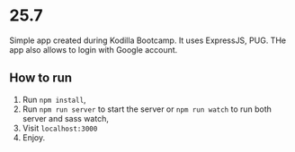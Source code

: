 # 25.7

Simple app created during Kodilla Bootcamp. It uses ExpressJS, PUG. THe app also allows to login with Google account.

## How to run 
1. Run `npm install`,
2. Run `npm run server` to start the server or `npm run watch` to run both server and sass watch,
3. Visit `localhost:3000`
4. Enjoy.